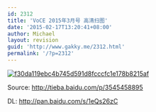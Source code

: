```yaml
---
id: 2312
title: 'VoCE 2015年3月号 高清扫图'
date: '2015-02-17T13:20:41+08:00'
author: Michael
layout: revision
guid: 'http://www.gakky.me/2312.html'
permalink: '/?p=2312'
---
```


[![f30da119ebc4b745d591d8fcccfc1e178b8215af](http://www.yui-aragaki.org/wp-content/uploads/2015/02/f30da119ebc4b745d591d8fcccfc1e178b8215af.jpg)](http://www.yui-aragaki.org/wp-content/uploads/2015/02/f30da119ebc4b745d591d8fcccfc1e178b8215af.jpg)

Source: <http://tieba.baidu.com/p/3545458895>

DL: <http://pan.baidu.com/s/1eQs26zC>